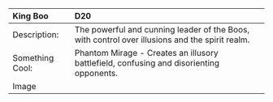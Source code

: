 |**King Boo**|D20|
|:----|:----|
|Description:|The powerful and cunning leader of the Boos, with control over illusions and the spirit realm.|
|Something Cool:|Phantom Mirage - Creates an illusory battlefield, confusing and disorienting opponents.|
|Image| |